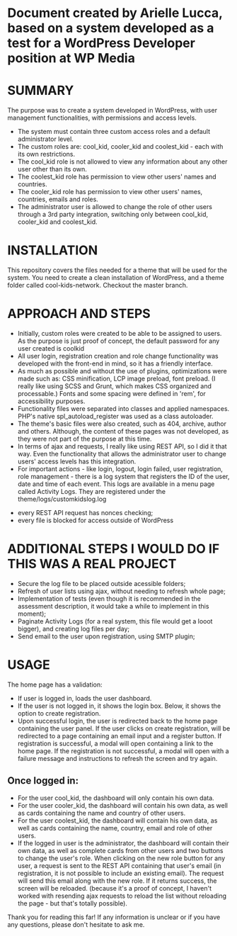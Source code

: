# Document created by Arielle Lucca, based on a system developed as a test for a WordPress Developer position at WP Media

# SUMMARY
The purpose was to create a system developed in WordPress, with user management functionalities, with permissions and access levels.

- The system must contain three custom access roles and a default administrator level.
- The custom roles are: cool_kid, cooler_kid and coolest_kid - each with its own restrictions. 
- The cool_kid role is not allowed to view any information about any other user other than its own.
- The coolest_kid role has permission to view other users' names and countries. 
- The cooler_kid role has permission to view other users' names, countries, emails and roles.
- The administrator user is allowed to change the role of other users through a 3rd party integration, switching only between cool_kid, cooler_kid and coolest_kid.

# INSTALLATION
This repository covers the files needed for a theme that will be used for the system. You need to create a clean installation of WordPress, and a theme folder called cool-kids-network.
Checkout the master branch.

# APPROACH AND STEPS
- Initially, custom roles were created to be able to be assigned to users. As the purpose is just proof of concept, the default password for any user created is coolkid
- All user login, registration creation and role change functionality was developed with the front-end in mind, so it has a friendly interface.
- As much as possible and without the use of plugins, optimizations were made such as:
CSS minification, LCP image preload, font preload. 
(I really like using SCSS and Grunt, which makes CSS organized and processable.)
Fonts and some spacing were defined in 'rem', for accessibility purposes.
- Functionality files were separated into classes and applied namespaces. PHP's native spl_autoload_register was used as a class autoloader.
- The theme's basic files were also created, such as 404, archive, author and others. Although, the content of these pages was not developed, as they were not part of the purpose at this time.
- In terms of ajax and requests, I really like using REST API, so I did it that way. Even the functionality that allows the administrator user to change users' access levels has this integration.
- For important actions - like login, logout, login failed, user registration, role management - there is a log system that registers the ID of the user, date and time of each event. This logs are available in a menu page called Activity Logs. They are registered under the theme/logs/customkidslog.log

* every REST API request has nonces checking;
* every file is blocked for access outside of WordPress

# ADDITIONAL STEPS I WOULD DO IF THIS WAS A REAL PROJECT
- Secure the log file to be placed outside acessible folders;
- Refresh of user lists using ajax, without needing to refresh whole page;
- Implementation of tests (even though it is recommended in the assessment description, it would take a while to implement in this moment);
- Paginate Activity Logs (for a real system, this file would get a looot bigger), and creating log files per day;
- Send email to the user upon registration, using SMTP plugin;


# USAGE
The home page has a validation:
- If user is logged in, loads the user dashboard.
- If the user is not logged in, it shows the login box. Below, it shows the option to create registration. 
- Upon successful login, the user is redirected back to the home page containing the user panel.
If the user clicks on create registration, will be redirected to a page containing an email input and a register button. 
If registration is successful, a modal will open containing a link to the home page.
If the registration is not successful, a modal will open with a failure message and instructions to refresh the screen and try again.

## Once logged in:
- For the user cool_kid, the dashboard will only contain his own data.
- For the user cooler_kid, the dashboard will contain his own data, as well as cards containing the name and country of other users.
- For the user coolest_kid, the dashboard will contain his own data, as well as cards containing the name, country, email and role of other users.
- If the logged in user is the administrator, the dashboard will contain their own data, as well as complete cards from other users and two buttons to change the user's role.
When clicking on the new role button for any user, a request is sent to the REST API containing that user's email (in registration, it is not possible to include an existing email). The request will send this email along with the new role.
If it returns success, the screen will be reloaded. 
(because it's a proof of concept, I haven't worked with resending ajax requests to reload the list without reloading the page - but that's totally possible).


Thank you for reading this far! If any information is unclear or if you have any questions, please don't hesitate to ask me.
